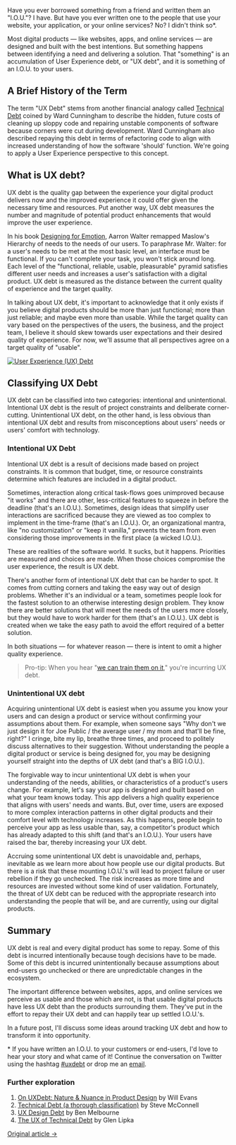 Have you ever borrowed something from a friend and written them an "I.O.U."? I have. But have you ever written one to the people that use your website, your application, or your online services? No? I didn't think so*.

Most digital products &mdash; like websites, apps, and online services &mdash; are designed and built with the best intentions. But something happens between identifying a need and delivering a solution. That "something" is an accumulation of User Experience debt, or "UX debt", and it is something of an I.O.U. to your users.

## A Brief History of the Term

The term "UX Debt" stems from another financial analogy called [Technical Debt](http://c2.com/cgi/wiki?WardExplainsDebtMetaphor) coined by Ward Cunningham to describe the hidden, future costs of cleaning up sloppy code and repairing unstable components of software because corners were cut during development. Ward Cunningham also described repaying this debt in terms of refactoring code to align with increased understanding of how the software 'should' function. We're going to apply a User Experience perspective to this concept.

## What is UX debt?

UX debt is the quality gap between the experience your digital product delivers now and the improved experience it could offer given the necessary time and resources. Put another way, UX debt measures the number and magnitude of potential product enhancements that would improve the user experience.

In his book [Designing for Emotion](http://www.abookapart.com/products/designing-for-emotion), Aarron Walter remapped Maslow's Hierarchy of needs to the needs of our users. To paraphrase Mr. Walter: for a user's needs to be met at the most basic level, an interface must be functional. If you can't complete your task, you won't stick around long. Each level of the "functional, reliable, usable, pleasurable" pyramid satisfies different user needs and increases a user's satisfaction with a digital product. UX debt is measured as the distance between the current quality of experience and the target quality.

In talking about UX debt, it's important to acknowledge that it only exists if you believe digital products should be more than just functional; more than just reliable; and maybe even more than usable. While the target quality can vary based on the perspectives of the users, the business, and the project team, I believe it should skew towards user expectations and their desired quality of experience. For now, we'll assume that all perspectives agree on a target quality of "usable".

[![User Experience (UX) Debt](http://farm8.staticflickr.com/7287/8715916524_144a3243a8.jpg)](http://www.flickr.com/photos/nform/8715916524/ "User Experience (UX) Debt by nform, on Flickr")


## Classifying UX Debt

UX debt can be classified into two categories: intentional and unintentional. Intentional UX debt is the result of project constraints and deliberate corner-cutting. Unintentional UX debt, on the other hand, is less obvious than intentional UX debt and results from misconceptions about users' needs or users' comfort with technology.

### Intentional UX Debt

Intentional UX debt is a result of decisions made based on project constraints. It is common that budget, time, or resource constraints determine which features are included in a digital product.

Sometimes, interaction along critical task-flows goes unimproved because "it works" and there are other, less-critical features to squeeze in before the deadline (that's an I.O.U.). Sometimes, design ideas that simplify user interactions are sacrificed because they are viewed as too complex to implement in the time-frame (that's an I.O.U.). Or, an organizational mantra, like "no customization" or "keep it vanilla," prevents the team from even considering those improvements in the first place (a wicked I.O.U.).

These are realities of the software world. It sucks, but it happens. Priorities are measured and choices are made. When those choices compromise the user experience, the result is UX debt.

There's another form of intentional UX debt that can be harder to spot. It comes from cutting corners and taking the easy way out of design problems. Whether it's an individual or a team, sometimes people look for the fastest solution to an otherwise interesting design problem. They know there are better solutions that will meet the needs of the users more closely, but they would have to work harder for them (that's an I.O.U.). UX debt is created when we take the easy path to avoid the effort required of a better solution.

In both situations &mdash; for whatever reason &mdash; there is intent to omit a higher quality experience.

> Pro-tip: When you hear "[we can train them on it](http://nform.com/blog/2013/04/training-vs-design)," you're incurring UX debt.

### Unintentional UX debt

Acquiring unintentional UX debt is easiest when you assume you know your users and can design a product or service without confirming your assumptions about them. For example, when someone says "Why don't we just design it for Joe Public / the average user / my mom and that'll be fine, right?" I cringe, bite my lip, breathe three times, and proceed to politely discuss alternatives to their suggestion. Without understanding the people a digital product or service is being designed for, you may be designing yourself straight into the depths of UX debt (and that's a BIG I.O.U.).

The forgivable way to incur unintentional UX debt is when your understanding of the needs, abilities, or characteristics of a product's users change. For example, let's say your app is designed and built based on what your team knows today. This app delivers a high quality experience that aligns with users' needs and wants. But, over time, users are exposed to more complex interaction patterns in other digital products and their comfort level with technology increases. As this happens, people begin to perceive your app as less usable than, say, a competitor's product which has already adapted to this shift (and that's an I.O.U.). Your users have raised the bar, thereby increasing your UX debt.

Accruing some unintentional UX debt is unavoidable and, perhaps, inevitable as we learn more about how people use our digital products. But there is a risk that these mounting I.O.U.'s will lead to project failure or user rebellion if they go unchecked. The risk increases as more time and resources are invested without some kind of user validation. Fortunately, the threat of UX debt can be reduced with the appropriate research into understanding the people that will be, and are currently, using our digital products.

## Summary

UX debt is real and every digital product has some to repay. Some of this debt is incurred intentionally because tough decisions have to be made. Some of this debt is incurred unintentionally because assumptions about end-users go unchecked or there are unpredictable changes in the ecosystem.

The important difference between websites, apps, and online services we perceive as usable and those which are not, is that usable digital products have less UX debt than the products surrounding them. They've put in the effort to repay their UX debt and can happily tear up settled I.O.U.'s.

In a future post, I'll discuss some ideas around tracking UX debt and how to transform it into opportunity.

\* If you have written an I.O.U. to your customers or end-users, I'd love to hear your story and what came of it! Continue the conversation on Twitter using the hashtag [#uxdebt](https://twitter.com/intent/tweet?hashtags=uxdebt&text=@andrewjwright) or drop me an [email](mailto:the.concept.blend@gmail.com).
  
  
  
### Further exploration

1. [On UXDebt: Nature & Nuance in Product Design](http://tlclabs.co/index.php/2012/09/on-uxdebt-nature-nuance-in-product-design/) by Will Evans
2. [Technical Debt (a thorough classification)](http://www.construx.com/10x_Software_Development/Technical_Debt/) by Steve McConnell
3. [UX Design Debt](http://asinthecity.com/2011/05/23/ux-design-debt/) by Ben Melbourne
4. [The UX of Technical Debt](http://commadot.com/the-ux-of-technical-debt/) by Glen Lipka

[Original article &rarr;](http://nform.com/blog/2013/05/user-experience-debt/)